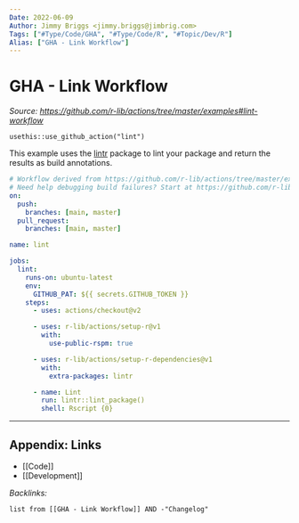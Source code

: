 ```yaml
---
Date: 2022-06-09
Author: Jimmy Briggs <jimmy.briggs@jimbrig.com>
Tags: ["#Type/Code/GHA", "#Type/Code/R", "#Topic/Dev/R"]
Alias: ["GHA - Link Workflow"]
---
```


# GHA - Link Workflow

*Source: https://github.com/r-lib/actions/tree/master/examples#lint-workflow*

`usethis::use_github_action("lint")`

This example uses the [lintr](https://github.com/jimhester/lintr) package to lint your package and return the results as build annotations.

```yaml
# Workflow derived from https://github.com/r-lib/actions/tree/master/examples
# Need help debugging build failures? Start at https://github.com/r-lib/actions#where-to-find-help
on:
  push:
    branches: [main, master]
  pull_request:
    branches: [main, master]

name: lint

jobs:
  lint:
    runs-on: ubuntu-latest
    env:
      GITHUB_PAT: ${{ secrets.GITHUB_TOKEN }}
    steps:
      - uses: actions/checkout@v2

      - uses: r-lib/actions/setup-r@v1
        with:
          use-public-rspm: true

      - uses: r-lib/actions/setup-r-dependencies@v1
        with:
          extra-packages: lintr

      - name: Lint
        run: lintr::lint_package()
        shell: Rscript {0}
```

***

## Appendix: Links

- [[Code]]
- [[Development]]

*Backlinks:*

```dataview
list from [[GHA - Link Workflow]] AND -"Changelog"
```